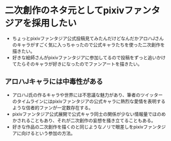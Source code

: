 # 二次創作のネタ元としてpixivファンタジアを採用したい
* ちょっとpixivファンタジア公式投稿見てみたんだけどなんだかアロハJさんのキャラがすごく気に入っちゃったので公式キャラたちを使った二次創作を描きたい。
* 好きな絵師さんがpixivファンタジアに参加してるので投稿をずっと追いかけてたらそのキャラが好きになったのでファンアートを描きたい。

## アロハJキャラには中毒性がある
* アロハJ氏の作るキャラや世界には不思議な魅力があり、筆者のツイッターのタイムラインにはpixivファンタジアの公式キャラに熱烈な愛情を表明するような信者的ファンが一定数存在する。
* pixivファンタジア公式展開で公式キャラ同士の関係が少ない情報量でほのめかされることもあり、それが二次創作の妄想を掻き立てることもある。
* 好きな作品の二次創作を描くのと同じようなノリで眼差しをpixivファンタジアに向けるという参加の方法。
